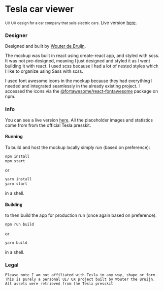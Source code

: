 # Tesla car viewer
<small>UI/ UX design for a car company that sells electric cars.</small>
Live version [here](https://wouterdb.nl).

### Designer

Designed and built by [Wouter de Bruijn](https://wouterdb.nl).

The mockup was built in react using create-react app, and styled with scss.
It was not pre-designed, meaning I just designed and styled it as I went building it with react.
I used scss because I had a lot of nested styles which I like to organize using Sass with scss.

I used font awesome icons in the mockup because they had everything I needed and integrated seamlessly in the already existing project.
I accessed the icons via the [@fortawesome/react-fontawesome](https://www.npmjs.com/package/@fortawesome/react-fontawesome) package on npm.

### Info

You can see a live version [here](https://wouterdb.nl).
All the placeholder images and statistics come from from the official Tesla presskit.

#### Running

To build and host the mockup locally simply run (based on preference):

```sh
npm install
npm start
```

or 

```sh
yarn install
yarn start
```

in a shell. 

#### Building
to then build the app for production run (once again based on preference):

```sh
npm run build
```

or 

```sh
yarn build
```

in a shell.


### Legal

```
Please note I am not affiliated with Tesla in any way, shape or form.
This is purely a personal UI/ UX project built by Wouter the Bruijn.
All assets were retrieved from the Tesla presskit
```